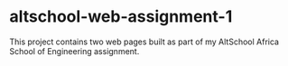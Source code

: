 # altschool-web-assignment-1
 This project contains two web pages built as part of my AltSchool Africa School of Engineering assignment.
